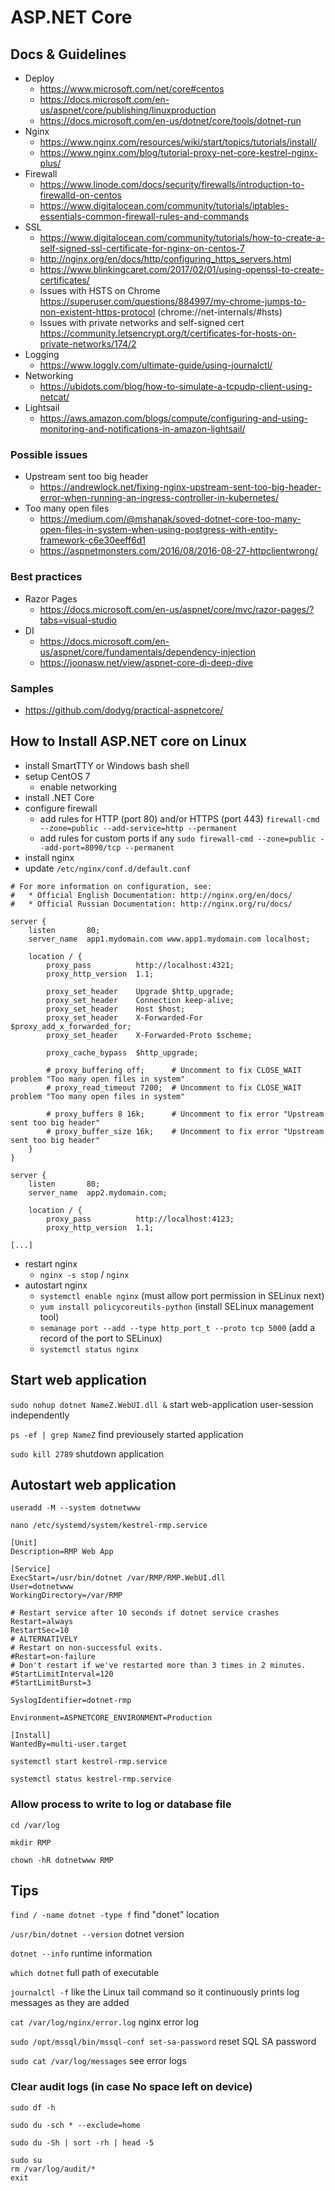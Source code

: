 # ASP.NET Core

## Docs & Guidelines

* Deploy
  * https://www.microsoft.com/net/core#centos
  * https://docs.microsoft.com/en-us/aspnet/core/publishing/linuxproduction
  * https://docs.microsoft.com/en-us/dotnet/core/tools/dotnet-run
* Nginx
  * https://www.nginx.com/resources/wiki/start/topics/tutorials/install/
  * https://www.nginx.com/blog/tutorial-proxy-net-core-kestrel-nginx-plus/
* Firewall
  * https://www.linode.com/docs/security/firewalls/introduction-to-firewalld-on-centos
  * https://www.digitalocean.com/community/tutorials/iptables-essentials-common-firewall-rules-and-commands
* SSL
  * https://www.digitalocean.com/community/tutorials/how-to-create-a-self-signed-ssl-certificate-for-nginx-on-centos-7
  * http://nginx.org/en/docs/http/configuring_https_servers.html
  * https://www.blinkingcaret.com/2017/02/01/using-openssl-to-create-certificates/
  * Issues with HSTS on Chrome https://superuser.com/questions/884997/my-chrome-jumps-to-non-existent-https-protocol (chrome://net-internals/#hsts)
  * Issues with private networks and self-signed cert https://community.letsencrypt.org/t/certificates-for-hosts-on-private-networks/174/2
* Logging
  * https://www.loggly.com/ultimate-guide/using-journalctl/
* Networking
  * https://ubidots.com/blog/how-to-simulate-a-tcpudp-client-using-netcat/
* Lightsail
  * https://aws.amazon.com/blogs/compute/configuring-and-using-monitoring-and-notifications-in-amazon-lightsail/

### Possible issues
* Upstream sent too big header
  * https://andrewlock.net/fixing-nginx-upstream-sent-too-big-header-error-when-running-an-ingress-controller-in-kubernetes/
* Too many open files
  * https://medium.com/@mshanak/soved-dotnet-core-too-many-open-files-in-system-when-using-postgress-with-entity-framework-c6e30eeff6d1
  * https://aspnetmonsters.com/2016/08/2016-08-27-httpclientwrong/

### Best practices
* Razor Pages
  * https://docs.microsoft.com/en-us/aspnet/core/mvc/razor-pages/?tabs=visual-studio
* DI
  * https://docs.microsoft.com/en-us/aspnet/core/fundamentals/dependency-injection
  * https://joonasw.net/view/aspnet-core-di-deep-dive
  
### Samples
* https://github.com/dodyg/practical-aspnetcore/

## How to Install ASP.NET core on Linux
* install SmartTTY or Windows bash shell
* setup CentOS 7
  * enable networking
* install .NET Core
* configure firewall
  * add rules for HTTP (port 80) and/or HTTPS (port 443) `firewall-cmd --zone=public --add-service=http --permanent`
  * add rules for custom ports if any `sudo firewall-cmd --zone=public --add-port=8090/tcp --permanent`
* install nginx
* update `/etc/nginx/conf.d/default.conf`
```
# For more information on configuration, see:
#   * Official English Documentation: http://nginx.org/en/docs/
#   * Official Russian Documentation: http://nginx.org/ru/docs/

server {
    listen       80;
    server_name  app1.mydomain.com www.app1.mydomain.com localhost;

    location / {
        proxy_pass          http://localhost:4321;
        proxy_http_version  1.1;
        
        proxy_set_header    Upgrade $http_upgrade;
        proxy_set_header    Connection keep-alive;
        proxy_set_header    Host $host;
        proxy_set_header    X-Forwarded-For $proxy_add_x_forwarded_for;
        proxy_set_header    X-Forwarded-Proto $scheme;
        
        proxy_cache_bypass  $http_upgrade;
        
        # proxy_buffering off;      # Uncomment to fix CLOSE_WAIT problem "Too many open files in system"
        # proxy_read_timeout 7200;  # Uncomment to fix CLOSE_WAIT problem "Too many open files in system"
        
        # proxy_buffers 8 16k;      # Uncomment to fix error "Upstream sent too big header"
        # proxy_buffer_size 16k;    # Uncomment to fix error "Upstream sent too big header"
    }
}

server {
    listen       80;
    server_name  app2.mydomain.com;
    
    location / {
        proxy_pass          http://localhost:4123;
        proxy_http_version  1.1;
    
[...]
```
* restart nginx
  * `nginx -s stop` / `nginx`
* autostart nginx
  * `systemctl enable nginx` (must allow port permission in SELinux next)
  * `yum install policycoreutils-python` (install SELinux management tool)
  * `semanage port --add --type http_port_t --proto tcp 5000` (add a record of the port to SELinux)
  * `systemctl status nginx`
  
## Start web application

`sudo nohup dotnet NameZ.WebUI.dll &` start web-application user-session independently

`ps -ef | grep NameZ` find previousely started application

`sudo kill 2789` shutdown application

## Autostart web application

`useradd -M --system dotnetwww`

`nano /etc/systemd/system/kestrel-rmp.service`

```
[Unit]
Description=RMP Web App

[Service]
ExecStart=/usr/bin/dotnet /var/RMP/RMP.WebUI.dll
User=dotnetwww
WorkingDirectory=/var/RMP

# Restart service after 10 seconds if dotnet service crashes
Restart=always
RestartSec=10
# ALTERNATIVELY
# Restart on non-successful exits.
#Restart=on-failure
# Don't restart if we've restarted more than 3 times in 2 minutes.
#StartLimitInterval=120
#StartLimitBurst=3

SyslogIdentifier=dotnet-rmp

Environment=ASPNETCORE_ENVIRONMENT=Production

[Install]
WantedBy=multi-user.target
```

`systemctl start kestrel-rmp.service`

`systemctl status kestrel-rmp.service`

### Allow process to write to log or database file

`cd /var/log`

`mkdir RMP`

`chown -hR dotnetwww RMP`

## Tips

`find / -name dotnet -type f` find "donet" location

`/usr/bin/dotnet --version` dotnet version

`dotnet --info` runtime information

`which dotnet` full path of executable

`journalctl -f`  like the Linux tail command so it continuously prints log messages as they are added

`cat /var/log/nginx/error.log` nginx error log

`sudo /opt/mssql/bin/mssql-conf set-sa-password` reset SQL SA password

`sudo cat /var/log/messages` see error logs

### Clear audit logs (in case No space left on device)

`sudo df -h`

`sudo du -sch * --exclude=home`

`sudo du -Sh | sort -rh | head -5`

```
sudo su
rm /var/log/audit/*
exit
```


